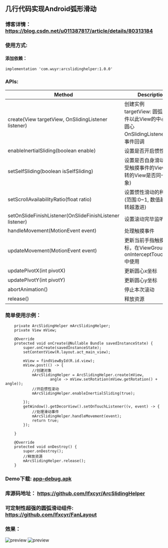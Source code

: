 ## 几行代码实现Android弧形滑动
### 博客详情：https://blog.csdn.net/u011387817/article/details/80313184

### 使用方式:
#### 添加依赖：
```
implementation 'com.wuyr:arcslidinghelper:1.0.0'
```

### APIs:
|Method|Description|
|------|-----------|
|create(View targetView, OnSlidingListener listener)|创建实例<br>targetView: 圆弧滑动事件以此View的中心点为圆心<br>OnSlidingListener: 旋转事件回调|
|enableInertialSliding(boolean enable)|设置是否开启惯性滑动|
|setSelfSliding(boolean isSelfSliding)|设置是否自身滑动 (即接受触摸事件的View和旋转的View是否同一个对象)|
|setScrollAvailabilityRatio(float ratio)|设置惯性滑动的利用率 (范围:0~1, 数值越大,旋转越激进)|
|setOnSlideFinishListener(OnSlideFinishListener listener)|设置滚动完毕监听器|
|handleMovement(MotionEvent event)|处理触摸事件|
|updateMovement(MotionEvent event)|更新当前手指触摸的坐标，在ViewGroup的onInterceptTouchEvent中使用|
|updatePivotX(int pivotX)|更新圆心x坐标|
|updatePivotY(int pivotY)|更新圆心y坐标|
|abortAnimation()|停止本次滚动|
|release()|释放资源|

### 简单使用示例：
```
    private ArcSlidingHelper mArcSlidingHelper;
    private View mView;

    @Override
    protected void onCreate(@Nullable Bundle savedInstanceState) {
        super.onCreate(savedInstanceState);
        setContentView(R.layout.act_main_view);

        mView = findViewById(R.id.view);
        mView.post(() -> {
            //创建对象
            mArcSlidingHelper = ArcSlidingHelper.create(mView,
                    angle -> mView.setRotation(mView.getRotation() + angle));
            //开启惯性滚动
            mArcSlidingHelper.enableInertialSliding(true);

        });
        getWindow().getDecorView().setOnTouchListener((v, event) -> {
            //处理滑动事件
            mArcSlidingHelper.handleMovement(event);
            return true;
        });

    }

    @Override
    protected void onDestroy() {
        super.onDestroy();
        //释放资源
        mArcSlidingHelper.release();
    }
```

### Demo下载: [app-debug.apk](https://github.com/wuyr/ArcSlidingHelper/raw/master/app-debug.apk)
### 库源码地址： https://github.com/Ifxcyr/ArcSlidingHelper
### 可定制性超强的圆弧滑动组件: https://github.com/Ifxcyr/FanLayout

### 效果：
![preview](https://github.com/wuyr/ArcSlidingHelper/raw/master/previews/preview.gif) ![preview](https://github.com/wuyr/ArcSlidingHelper/raw/master/previews/preview2.gif)
